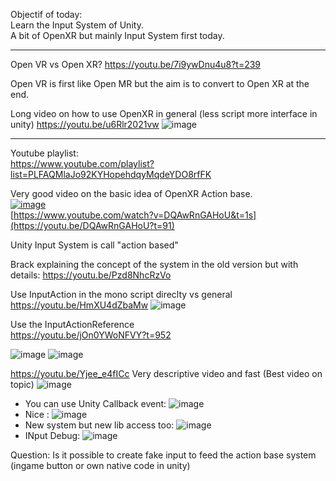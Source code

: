 Objectif of today:   
Learn the Input System of Unity.  
A bit of OpenXR but mainly Input System first today.  


---------------

Open VR vs Open XR? 
https://youtu.be/7i9ywDnu4u8?t=239

Open VR is first like Open MR
but the aim is to convert to Open XR at the end.



Long video on how to use OpenXR in general (less script more interface in unity)
https://youtu.be/u6Rlr2021vw
![image](https://user-images.githubusercontent.com/106495897/174490959-0b0206db-b258-49f0-a347-7e7366aa7812.png)



-------------------------------

Youtube playlist:  
https://www.youtube.com/playlist?list=PLFAQMlaJo92KYHopehdqyMqdeYDO8rfFK  


Very good video on the basic idea of OpenXR Action base.  
[![image](https://user-images.githubusercontent.com/20149493/174460347-5a3411d8-e347-4369-9279-26f7d1b95b40.png)](https://youtu.be/DQAwRnGAHoU?t=91)  
[https://www.youtube.com/watch?v=DQAwRnGAHoU&t=1s](https://youtu.be/DQAwRnGAHoU?t=91)  


Unity Input System is call "action based"


Brack explaining the concept of the system in the old version but with details:
https://youtu.be/Pzd8NhcRzVo


Use InputAction in the mono script direclty vs general
https://youtu.be/HmXU4dZbaMw
![image](https://user-images.githubusercontent.com/20149493/174461094-3b50230c-689e-44ba-aeb4-464850e224e2.png)

Use the InputActionReference  
https://youtu.be/jOn0YWoNFVY?t=952  
   
![image](https://user-images.githubusercontent.com/20149493/174461362-c2a4858e-f2cd-4420-b14d-bdc8489980e3.png)
![image](https://user-images.githubusercontent.com/20149493/174461387-401d1f1e-92f7-4a50-b7ed-2d0cceeb2dbe.png)


https://youtu.be/Yjee_e4fICc
Very descriptive video and fast
(Best video on topic)
![image](https://user-images.githubusercontent.com/20149493/174461459-75cf297a-3ae5-4ced-ad46-dfbe6bef7a98.png)
- You can use Unity Callback event: ![image](https://user-images.githubusercontent.com/20149493/174461507-d45cedb5-c0b4-438b-9184-468d027f8ed2.png)
- Nice : ![image](https://user-images.githubusercontent.com/20149493/174461531-64dae782-1734-4b84-940d-041bb75fa9c1.png)
- New system but new lib access too: ![image](https://user-images.githubusercontent.com/20149493/174462064-9b2b9ee1-58ee-4d67-a80f-be53e48fb71f.png)
- INput Debug: ![image](https://user-images.githubusercontent.com/20149493/174462141-ac8f0110-5365-4277-97ff-41ff1e631edd.png)



Question: Is it possible to create fake input to feed the action base system (ingame button or own native code in unity)
